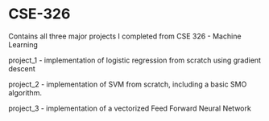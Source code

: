 # CSE-326
Contains all three major projects I completed from CSE 326 - Machine Learning

project_1 - implementation of logistic regression from scratch using gradient descent

project_2 - implementation of SVM from scratch, including a basic SMO algorithm.

project_3 - implementation of a vectorized Feed Forward Neural Network
